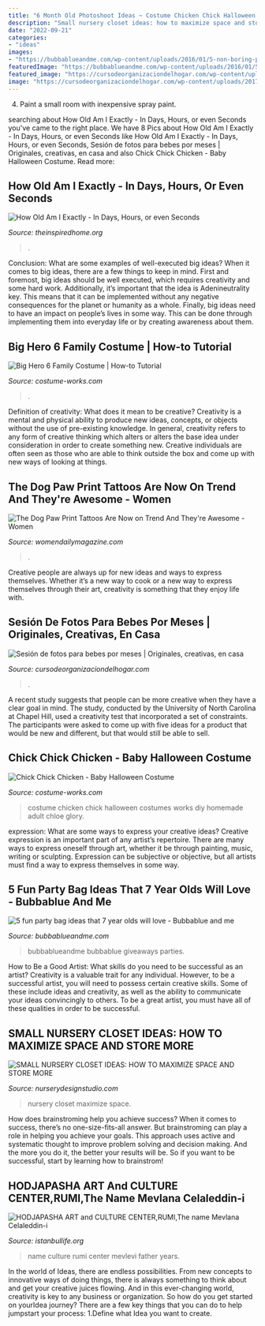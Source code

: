 ```yaml
---
title: "6 Month Old Photoshoot Ideas ~ Costume Chicken Chick Halloween Costumes Works Diy Homemade Adult Chloe Glory"
description: "Small nursery closet ideas: how to maximize space and store more"
date: "2022-09-21"
categories:
- "ideas"
images:
- "https://bubbablueandme.com/wp-content/uploads/2016/01/5-non-boring-party-bag-ideas-for-kids-Bubbablue-and-me.jpg"
featuredImage: "https://bubbablueandme.com/wp-content/uploads/2016/01/5-non-boring-party-bag-ideas-for-kids-Bubbablue-and-me.jpg"
featured_image: "https://cursodeorganizaciondelhogar.com/wp-content/uploads/2017/08/ideas-para-la-fotografía-que-enmarca-los-primeros-doce-meses-del-bebe-8.jpg"
image: "https://cursodeorganizaciondelhogar.com/wp-content/uploads/2017/08/ideas-para-la-fotografía-que-enmarca-los-primeros-doce-meses-del-bebe-8.jpg"
---
```



4. Paint a small room with inexpensive spray paint.

	

		
searching about How Old Am I Exactly - In Days, Hours, or even Seconds you've came to the right place. We have 8 Pics about How Old Am I Exactly - In Days, Hours, or even Seconds like How Old Am I Exactly - In Days, Hours, or even Seconds, Sesión de fotos para bebes por meses | Originales, creativas, en casa and also Chick Chick Chicken - Baby Halloween Costume. Read more:
		
    
## How Old Am I Exactly - In Days, Hours, Or Even Seconds

<img loading=lazy src="http://d3vpd5gfubv34c.cloudfront.net/wp-content/uploads/2018/04/How-old-am-i-700x1050.png" onerror="this.onerror=null;this.src='https://tse1.mm.bing.net/th?id=OIP.fbRKOj64jnst92He2rjcxQHaLH&amp;pid=15.1';" alt="How Old Am I Exactly - In Days, Hours, or even Seconds">

_Source: theinspiredhome.org_

>. 

	

Conclusion: What are some examples of well-executed big ideas?
When it comes to big ideas, there are a few things to keep in mind. First and foremost, big ideas should be well executed, which requires creativity and some hard work. Additionally, it’s important that the idea is Adenineutrality key. This means that it can be implemented without any negative consequences for the planet or humanity as a whole. Finally, big ideas need to have an impact on people’s lives in some way. This can be done through implementing them into everyday life or by creating awareness about them.

    
## Big Hero 6 Family Costume | How-to Tutorial

<img loading=lazy src="https://photos.costume-works.com/full/big_hero_6_family4.jpg" onerror="this.onerror=null;this.src='https://tse2.mm.bing.net/th?id=OIP.L8lFXjTEeq4G3KPdHxw97gHaKJ&amp;pid=15.1';" alt="Big Hero 6 Family Costume | How-to Tutorial">

_Source: costume-works.com_

>. 

	

Definition of creativity: What does it mean to be creative?
Creativity is a mental and physical ability to produce new ideas, concepts, or objects without the use of pre-existing knowledge. In general, creativity refers to any form of creative thinking which alters or alters the base idea under consideration in order to create something new. Creative individuals are often seen as those who are able to think outside the box and come up with new ways of looking at things.

    
## The Dog Paw Print Tattoos Are Now On Trend And They&#039;re Awesome - Women

<img loading=lazy src="https://www.womendailymagazine.com/wp-content/uploads/2017/09/the-dog-paw-print-tattoos-are-now-on-trend-and-theyre-awesome-4.jpg" onerror="this.onerror=null;this.src='https://tse2.mm.bing.net/th?id=OIP.IEKknjZaMqEEx2-lspqbyAHaID&amp;pid=15.1';" alt="The Dog Paw Print Tattoos Are Now on Trend And They&#039;re Awesome - Women">

_Source: womendailymagazine.com_

>. 

	

Creative people are always up for new ideas and ways to express themselves. Whether it’s a new way to cook or a new way to express themselves through their art, creativity is something that they enjoy life with.

    
## Sesión De Fotos Para Bebes Por Meses | Originales, Creativas, En Casa

<img loading=lazy src="https://cursodeorganizaciondelhogar.com/wp-content/uploads/2017/08/ideas-para-la-fotografía-que-enmarca-los-primeros-doce-meses-del-bebe-8.jpg" onerror="this.onerror=null;this.src='https://tse1.mm.bing.net/th?id=OIP.3tui6diBMlBuU9AhaemKnAHaLV&amp;pid=15.1';" alt="Sesión de fotos para bebes por meses | Originales, creativas, en casa">

_Source: cursodeorganizaciondelhogar.com_

>. 

	

A recent study suggests that people can be more creative when they have a clear goal in mind. The study, conducted by the University of North Carolina at Chapel Hill, used a creativity test that incorporated a set of constraints. The participants were asked to come up with five ideas for a product that would be new and different, but that would still be able to sell.

    
## Chick Chick Chicken - Baby Halloween Costume

<img loading=lazy src="https://photos.costume-works.com/full/chick_chick_chicken.jpg" onerror="this.onerror=null;this.src='https://tse1.mm.bing.net/th?id=OIP.fWqI5XSOTKRgOeqSKZF8KAHaKq&amp;pid=15.1';" alt="Chick Chick Chicken - Baby Halloween Costume">

_Source: costume-works.com_

>costume chicken chick halloween costumes works diy homemade adult chloe glory. 

	

expression: What are some ways to express your creative ideas?
Creative expression is an important part of any artist’s repertoire. There are many ways to express oneself through art, whether it be through painting, music, writing or sculpting. Expression can be subjective or objective, but all artists must find a way to express themselves in some way.

    
## 5 Fun Party Bag Ideas That 7 Year Olds Will Love - Bubbablue And Me

<img loading=lazy src="https://bubbablueandme.com/wp-content/uploads/2016/01/5-non-boring-party-bag-ideas-for-kids-Bubbablue-and-me.jpg" onerror="this.onerror=null;this.src='https://tse1.mm.bing.net/th?id=OIP.gkiNpsQM48hHWf9NdWsl7wHaKo&amp;pid=15.1';" alt="5 fun party bag ideas that 7 year olds will love - Bubbablue and me">

_Source: bubbablueandme.com_

>bubbablueandme bubbablue giveaways parties. 

	

How to Be a Good Artist: What skills do you need to be successful as an artist?
Creativity is a valuable trait for any individual. However, to be a successful artist, you will need to possess certain creative skills. Some of these include ideas and creativity, as well as the ability to communicate your ideas convincingly to others. To be a great artist, you must have all of these qualities in order to be successful.

    
## SMALL NURSERY CLOSET IDEAS: HOW TO MAXIMIZE SPACE AND STORE MORE

<img loading=lazy src="http://www.nurserydesignstudio.com/wp-content/uploads/2019/04/small-nursery-closet-ideas-4.jpg" onerror="this.onerror=null;this.src='https://tse4.mm.bing.net/th?id=OIP.1mYFIco5PhoX84VgkRBF5wHaKH&amp;pid=15.1';" alt="SMALL NURSERY CLOSET IDEAS: HOW TO MAXIMIZE SPACE AND STORE MORE">

_Source: nurserydesignstudio.com_

>nursery closet maximize space. 

	

How does brainstroming help you achieve success?
When it comes to success, there’s no one-size-fits-all answer. But brainstroming can play a role in helping you achieve your goals. This approach uses active and systematic thought to improve problem solving and decision making. And the more you do it, the better your results will be. So if you want to be successful, start by learning how to brainstrom!

    
## HODJAPASHA ART And CULTURE CENTER,RUMI,The Name Mevlana Celaleddin-i

<img loading=lazy src="http://www.istanbullife.org/hodjapasha-culture-center/hodjapasha-dervish-show5-small.jpg" onerror="this.onerror=null;this.src='https://tse1.mm.bing.net/th?id=OIP.cCmWC8-Sw_OqaBG1V3oXNwAAAA&amp;pid=15.1';" alt="HODJAPASHA ART and CULTURE CENTER,RUMI,The name Mevlana Celaleddin-i">

_Source: istanbullife.org_

>name culture rumi center mevlevi father years. 

	

In the world of Ideas, there are endless possibilities. From new concepts to innovative ways of doing things, there is always something to think about and get your creative juices flowing. And in this ever-changing world, creativity is key to any business or organization. So how do you get started on yourIdea journey? There are a few key things that you can do to help jumpstart your process: 1.Define what Idea you want to create.

